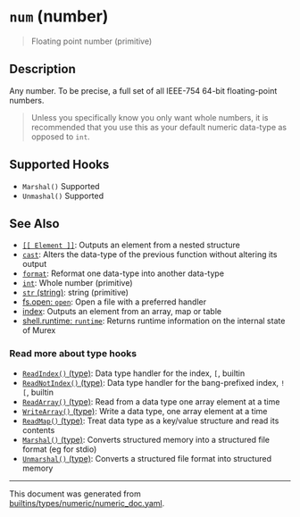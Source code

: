 # `num` (number)

> Floating point number (primitive)

## Description

Any number. To be precise, a full set of all IEEE-754 64-bit floating-point
numbers.

> Unless you specifically know you only want whole numbers, it is recommended
> that you use this as your default numeric data-type as opposed to `int`.

## Supported Hooks

* `Marshal()`
    Supported
* `Unmashal()`
    Supported

## See Also

* [`[[ Element ]]`](../parser/element.md):
  Outputs an element from a nested structure
* [`cast`](../commands/cast.md):
  Alters the data-type of the previous function without altering its output
* [`format`](../commands/format.md):
  Reformat one data-type into another data-type
* [`int`](../types/int.md):
  Whole number (primitive)
* [`str` (string)](../types/str.md):
  string (primitive)
* [fs.open: `open`](../commands/open.md):
  Open a file with a preferred handler
* [index](../parser/item-index.md):
  Outputs an element from an array, map or table
* [shell.runtime: `runtime`](../commands/runtime.md):
  Returns runtime information on the internal state of Murex

### Read more about type hooks

- [`ReadIndex()` (type)](../apis/ReadIndex.md): Data type handler for the index, `[`, builtin
- [`ReadNotIndex()` (type)](../apis/ReadNotIndex.md): Data type handler for the bang-prefixed index, `![`, builtin
- [`ReadArray()` (type)](../apis/ReadArray.md): Read from a data type one array element at a time
- [`WriteArray()` (type)](../apis/WriteArray.md): Write a data type, one array element at a time
- [`ReadMap()` (type)](../apis/ReadMap.md): Treat data type as a key/value structure and read its contents
- [`Marshal()` (type)](../apis/Marshal.md): Converts structured memory into a structured file format (eg for stdio)
- [`Unmarshal()` (type)](../apis/Unmarshal.md): Converts a structured file format into structured memory

<hr/>

This document was generated from [builtins/types/numeric/numeric_doc.yaml](https://github.com/lmorg/murex/blob/master/builtins/types/numeric/numeric_doc.yaml).